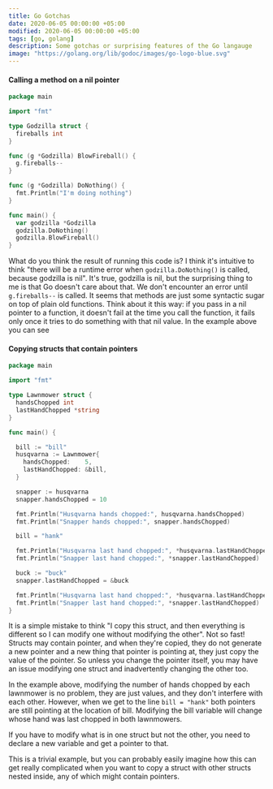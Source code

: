 ```yaml
---
title: Go Gotchas
date: 2020-06-05 00:00:00 +05:00
modified: 2020-06-05 00:00:00 +05:00
tags: [go, golang]
description: Some gotchas or surprising features of the Go langauge
image: "https://golang.org/lib/godoc/images/go-logo-blue.svg"
---
```


#### Calling a method on a nil pointer

```go
package main

import "fmt"

type Godzilla struct {
  fireballs int
}

func (g *Godzilla) BlowFireball() {
  g.fireballs--
}

func (g *Godzilla) DoNothing() {
  fmt.Println("I'm doing nothing")
}

func main() {
  var godzilla *Godzilla
  godzilla.DoNothing()
  godzilla.BlowFireball()
}
```

What do you think the result of running this code is? I think it's intuitive to think "there will be a runtime error when `godzilla.DoNothing()` is called, because godzilla is nil". It's true, godzilla is nil, but the surprising thing to me is that Go doesn't care about that. We don't encounter an error until `g.fireballs--` is called. It seems that methods are just some syntactic sugar on top of plain old functions. Think about it this way: if you pass in a nil pointer to a function, it doesn't fail at the time you call the function, it fails only once it tries to do something with that nil value. In the example above you can see

#### Copying structs that contain pointers

```go
package main

import "fmt"

type Lawnmower struct {
  handsChopped int
  lastHandChopped *string
}

func main() {

  bill := "bill"
  husqvarna := Lawnmower{
    handsChopped:    5,
    lastHandChopped: &bill,
  }

  snapper := husqvarna
  snapper.handsChopped = 10

  fmt.Println("Husqvarna hands chopped:", husqvarna.handsChopped)
  fmt.Println("Snapper hands chopped:", snapper.handsChopped)

  bill = "hank"

  fmt.Println("Husqvarna last hand chopped:", *husqvarna.lastHandChopped)
  fmt.Println("Snapper last hand chopped:", *snapper.lastHandChopped)

  buck := "buck"
  snapper.lastHandChopped = &buck

  fmt.Println("Husqvarna last hand chopped:", *husqvarna.lastHandChopped)
  fmt.Println("Snapper last hand chopped:", *snapper.lastHandChopped)
}
```

It is a simple mistake to think "I copy this struct, and then everything is different so I can modify one without modifying the other". Not so fast! Structs may contain pointer, and when they're copied, they do not generate a new pointer and a new thing that pointer is pointing at, they just copy the value of the pointer. So unless you change the pointer itself, you may have an issue modifying one struct and inadvertently changing the other too.

In the example above, modifying the number of hands chopped by each lawnmower is no problem, they are just values, and they don't interfere with each other. However, when we get to the line `bill = "hank"` both pointers are still pointing at the location of bill. Modifying the bill variable will change whose hand was last chopped in both lawnmowers.

If you have to modify what is in one struct but not the other, you need to declare a new variable and get a pointer to that.

This is a trivial example, but you can probably easily imagine how this can get really complicated when you want to copy a struct with other structs nested inside, any of which might contain pointers.